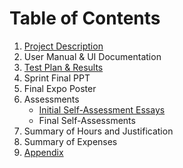 # Table of Contents
1. [Project Description](https://github.com/AdoniaJ1/SeniorDesign/blob/ce46e4dcfc9eee2d063438bc35ad8bfcc9e35184/ProjectDescription.md)
2. User Manual & UI Documentation
3. [Test Plan & Results](https://github.com/AdoniaJ1/SeniorDesign/blob/main/TestPlan.md)
4.  Sprint Final PPT
5.  Final Expo Poster
6.  Assessments
	-  [Initial Self-Assessment Essays](https://github.com/AdoniaJ1/SeniorDesign/blob/main/SelfAssessmentEssays.md)
	- Final Self-Assessments
7. Summary of Hours and Justification
8.  Summary of Expenses
9. [Appendix](https://github.com/AdoniaJ1/SeniorDesign/blob/main/Appendix.md)
